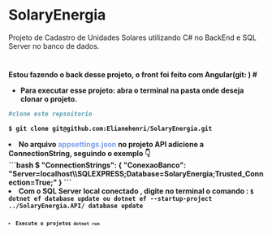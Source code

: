 # SolaryEnergia     

Projeto de Cadastro de Unidades Solares utilizando  C# no BackEnd e SQL Server no banco de dados.
#
<h4>Estou fazendo o back desse projeto, o front foi feito com Angular(git: )</4>
#
<ul>
<li>Para executar esse projeto: 
         abra o terminal na pasta onde deseja clonar o projeto.</li>
</ul>

```` bash
#clone este repsoitorio

$ git clone git@github.com:Elianehenri/SolaryEnergia.git 
````
<li>No arquivo <b style="color:#7b9eeb">appsettings.json</b> no projeto API adicione 
a ConnectionString, seguindo o exemplo 👇<br>
```bash
     $ "ConnectionStrings": {
    "ConexaoBanco": "Server=localhost\\SQLEXPRESS;Database=SolaryEnergia;Trusted_Connection=True;"
  }
  ```

  <li> Com o SQL Server local conectado , digite no terminal o comando :
  <code>$ dotnet ef database update ou dotnet ef --startup-project ../SolaryEnergia.API/ database update <code></li>
  <li>Execute o projeto<code>$ dotnet run </code></li>



